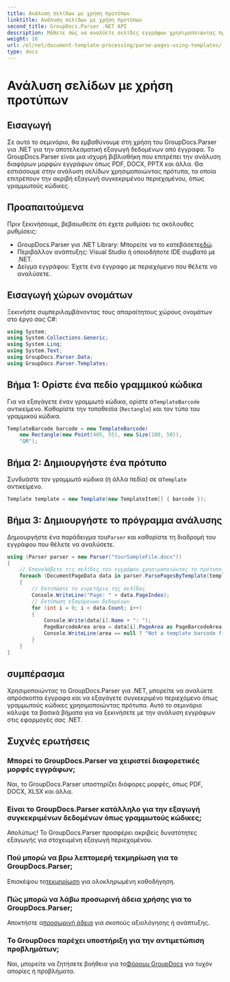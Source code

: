 ```yaml
---
title: Ανάλυση σελίδων με χρήση προτύπων
linktitle: Ανάλυση σελίδων με χρήση προτύπων
second_title: GroupDocs.Parser .NET API
description: Μάθετε πώς να αναλύετε σελίδες εγγράφων χρησιμοποιώντας πρότυπα στο .NET με το GroupDocs.Parser. Εξάγετε αποτελεσματικά συγκεκριμένο περιεχόμενο για τις εφαρμογές σας.
weight: 16
url: /el/net/document-template-processing/parse-pages-using-templates/
type: docs
---
```

# Ανάλυση σελίδων με χρήση προτύπων

## Εισαγωγή
Σε αυτό το σεμινάριο, θα εμβαθύνουμε στη χρήση του GroupDocs.Parser για .NET για την αποτελεσματική εξαγωγή δεδομένων από έγγραφα. Το GroupDocs.Parser είναι μια ισχυρή βιβλιοθήκη που επιτρέπει την ανάλυση διαφόρων μορφών εγγράφων όπως PDF, DOCX, PPTX και άλλα. Θα εστιάσουμε στην ανάλυση σελίδων χρησιμοποιώντας πρότυπα, τα οποία επιτρέπουν την ακριβή εξαγωγή συγκεκριμένου περιεχομένου, όπως γραμμωτούς κώδικες.
## Προαπαιτούμενα
Πριν ξεκινήσουμε, βεβαιωθείτε ότι έχετε ρυθμίσει τις ακόλουθες ρυθμίσεις:
-  GroupDocs.Parser για .NET Library: Μπορείτε να το κατεβάσετε[εδώ](https://releases.groupdocs.com/parser/net/).
- Περιβάλλον ανάπτυξης: Visual Studio ή οποιοδήποτε IDE συμβατό με .NET.
- Δείγμα εγγράφου: Έχετε ένα έγγραφο με περιεχόμενο που θέλετε να αναλύσετε.

## Εισαγωγή χώρων ονομάτων
Ξεκινήστε συμπεριλαμβάνοντας τους απαραίτητους χώρους ονομάτων στο έργο σας C#:
```csharp
using System;
using System.Collections.Generic;
using System.Linq;
using System.Text;
using GroupDocs.Parser.Data;
using GroupDocs.Parser.Templates;
```
## Βήμα 1: Ορίστε ένα πεδίο γραμμικού κώδικα
 Για να εξαγάγετε έναν γραμμωτό κώδικα, ορίστε α`TemplateBarcode` αντικείμενο. Καθορίστε την τοποθεσία (`Rectangle`) και τον τύπο του γραμμικού κώδικα.
```csharp
TemplateBarcode barcode = new TemplateBarcode(
    new Rectangle(new Point(405, 55), new Size(100, 50)),
    "QR");
```
## Βήμα 2: Δημιουργήστε ένα πρότυπο
 Συνδυάστε τον γραμμωτό κώδικα (ή άλλα πεδία) σε α`Template` αντικείμενο.
```csharp
Template template = new Template(new TemplateItem[] { barcode });
```
## Βήμα 3: Δημιουργήστε το πρόγραμμα ανάλυσης
 Δημιουργήστε ένα παράδειγμα του`Parser` και καθορίστε τη διαδρομή του εγγράφου που θέλετε να αναλύσετε.
```csharp
using (Parser parser = new Parser("YourSampleFile.docx"))
{
    // Επαναλάβετε τις σελίδες του εγγράφου χρησιμοποιώντας το πρότυπο
    foreach (DocumentPageData data in parser.ParsePagesByTemplate(template))
    {
        // Εκτυπώστε το ευρετήριο της σελίδας
        Console.WriteLine("Page: " + data.PageIndex);
        // Εκτύπωση εξαγόμενων δεδομένων
        for (int i = 0; i < data.Count; i++)
        {
            Console.Write(data[i].Name + ": ");
            PageBarcodeArea area = data[i].PageArea as PageBarcodeArea;
            Console.WriteLine(area == null ? "Not a template barcode field" : area.Value);
        }
    }
}
```

## συμπέρασμα
Χρησιμοποιώντας το GroupDocs.Parser για .NET, μπορείτε να αναλύετε απρόσκοπτα έγγραφα και να εξαγάγετε συγκεκριμένο περιεχόμενο όπως γραμμωτούς κώδικες χρησιμοποιώντας πρότυπα. Αυτό το σεμινάριο κάλυψε τα βασικά βήματα για να ξεκινήσετε με την ανάλυση εγγράφων στις εφαρμογές σας .NET.

## Συχνές ερωτήσεις
### Μπορεί το GroupDocs.Parser να χειριστεί διαφορετικές μορφές εγγράφων;
Ναι, το GroupDocs.Parser υποστηρίζει διάφορες μορφές, όπως PDF, DOCX, XLSX και άλλα.
### Είναι το GroupDocs.Parser κατάλληλο για την εξαγωγή συγκεκριμένων δεδομένων όπως γραμμωτούς κώδικες;
Απολύτως! Το GroupDocs.Parser προσφέρει ακριβείς δυνατότητες εξαγωγής για στοχευμένη εξαγωγή περιεχομένου.
### Πού μπορώ να βρω λεπτομερή τεκμηρίωση για το GroupDocs.Parser;
 Επισκέψου το[τεκμηρίωση](https://tutorials.groupdocs.com/parser/net/) για ολοκληρωμένη καθοδήγηση.
### Πώς μπορώ να λάβω προσωρινή άδεια χρήσης για το GroupDocs.Parser;
 Αποκτήστε α[προσωρινή άδεια](https://purchase.groupdocs.com/temporary-license/) για σκοπούς αξιολόγησης ή ανάπτυξης.
### Το GroupDocs παρέχει υποστήριξη για την αντιμετώπιση προβλημάτων;
 Ναι, μπορείτε να ζητήσετε βοήθεια για το[Φόρουμ GroupDocs](https://forum.groupdocs.com/c/parser/17) για τυχόν απορίες ή προβλήματα.